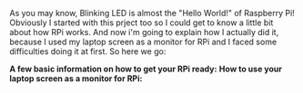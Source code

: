 As you may know, Blinking LED is almost the "Hello World!" of Raspberry Pi!
Obviously I started with this prject too so I could get to know a little bit about how RPi works.
And now i'm going to explain how I actually did it, because I used my laptop screen as a monitor for RPi and I faced some difficulties doing it at first. So here we go:

<b>A few basic information on how to get your RPi ready:</b>
<b>How to use your laptop screen as a monitor for RPi:</b>

